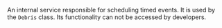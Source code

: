 An internal service responsible for scheduling timed events. It is used by the `Debris` class. Its functionality can not be accessed by developers.